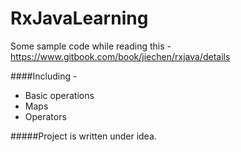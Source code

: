 # RxJavaLearning
Some sample code while reading this - https://www.gitbook.com/book/jiechen/rxjava/details

####Including - 
* Basic operations
* Maps
* Operators

#####Project is written under idea. 
